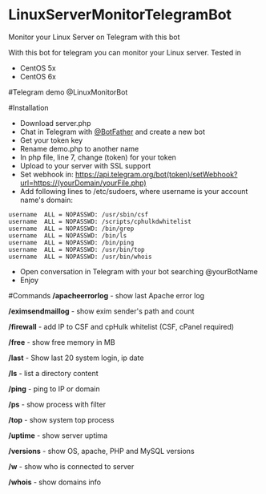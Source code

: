 # LinuxServerMonitorTelegramBot
Monitor your Linux Server on Telegram with this bot

With this bot for telegram you can monitor your Linux server.
Tested in 
- CentOS 5x
- CentOS 6x

#Telegram demo
@LinuxMonitorBot

#Installation
- Download server.php
- Chat in Telegram with [@BotFather](https://t.me/BotFather) and create a new bot
- Get your token key
- Rename demo.php to another name
- In php file, line 7, change (token) for your token
- Upload to your server with SSL support
- Set webhook in: https://api.telegram.org/bot(token)/setWebhook?url=https://(yourDomain/yourFile.php)
- Add following lines to /etc/sudoers, where username is your account name's domain:
```
username  ALL = NOPASSWD: /usr/sbin/csf
username  ALL = NOPASSWD: /scripts/cphulkdwhitelist
username  ALL = NOPASSWD: /bin/grep
username  ALL = NOPASSWD: /bin/ls
username  ALL = NOPASSWD: /bin/ping
username  ALL = NOPASSWD: /usr/bin/top
username  ALL = NOPASSWD: /usr/bin/whois
```
- Open conversation in Telegram with your bot searching @yourBotName
- Enjoy

#Commands
**/apacheerrorlog** - show last Apache error log

**/eximsendmaillog** - show exim sender's path and count

**/firewall** - add IP to CSF and cpHulk whitelist (CSF, cPanel required)

**/free** - show free memory in MB

**/last** - Show last 20 system login, ip date

**/ls** - list a directory content

**/ping** - ping to IP or domain

**/ps** - show process with filter

**/top** - show system top process

**/uptime** - show server uptima

**/versions** - show OS, apache, PHP and MySQL versions

**/w** - show who is connected to server

**/whois** - show domains info
